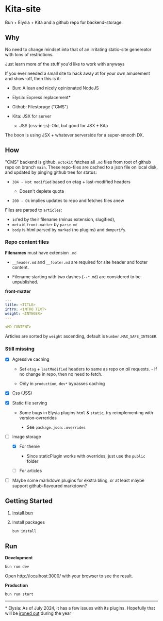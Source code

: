 # Kita-site

Bun + Elysia + Kita and a github repo for backend-storage.

## Why

No need to change mindset into that of an irritating static-site genereator with tons of restrictions. 

Just learn more of the stuff you'd like to work with anyways

If you ever needed a small site to hack away at for your own amusement and show-off, then this is it:

- Bun: A lean and nicely opinionated NodeJS

- Elysia: Express replacement*

- Github: Filestorage ("CMS")

- Kita: JSX for server

    - JSS (css-in-js): Old, but good for JSX + Kita

The boon is using JSX + whatever serverside for a super-smooth DX.

## How

"CMS" backend is github. `octokit` fetches all `.md` files from root of github repo on branch `main`.
These repo-files are cached to a json file on local disk, and updated by pinging github tree for status:

- `304 - Not modified` based on etag + last-modified headers

    -  Doesn't deplete quota

- `200 - Ok` implies updates to repo and fetches files anew

Files are parsed to `articles`:

- `id`'ed by their filename (minus extension, slugified), 
- `meta` is `front-matter` by `parse-md`
- `body` is html parsed by `marked` (no plugins) and `dompurify`.

### Repo content files

**Filenames** must have extension `.md`

- `__header.md` and `__footer.md` are required for site header and footer content.

- Filename starting with two dashes (`--*.md`) are considered to be unpublished.

**front-matter**

```yaml
---
title: <TITLE>
intro: <INTRO TEXT>
weight: <INTEGER>
---

<MD CONTENT>
```

Articles are sorted by `weight` ascending, default is `Number.MAX_SAFE_INTEGER`.

### Still missing

- [X] Agressive caching

    - Set `etag` + `lastModified` headers to same as repo on *all* requests. - If no change in repo, then no need to fetch.

    - Only in `production`, `dev*` bypasses caching

- [X] Css (JSS)

- [X] Static file serving

    - Some bugs in Elysia plugins `html` & `static`, try reimplementing with version-ovrrerides

        - See `package.json::overrides`

- [ ] Image storage 

    - [X] For theme

        - Since staticPlugin works with overrides, just use the `public` folder

    - [ ] For articles

- [ ] Maybe some markdown plugins for ekstra bling, or at least maybe support github-flavoured markdown?


## Getting Started

1. [Install bun](https://bun.sh/docs/installation)

2. Install packages 

    ```bash
    bun install 
    ```


## Run

**Development**

```bash
bun run dev
```

Open http://localhost:3000/ with your browser to see the result.

**Production**

```bash
bun run start
```

---

\* Elysia: As of July 2024, it has a few issues with its plugins. Hopefully that will be [ironed out](https://elysiajs.com/blog/elysia-11.html) during the year